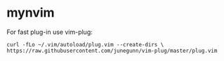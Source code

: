# mynvim

For fast plug-in use vim-plug:

`curl -fLo ~/.vim/autoload/plug.vim --create-dirs \
    https://raw.githubusercontent.com/junegunn/vim-plug/master/plug.vim `
